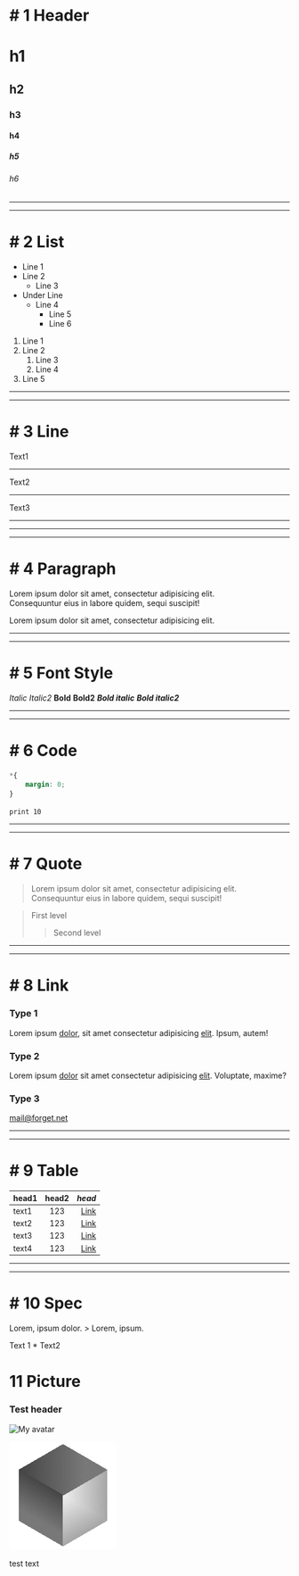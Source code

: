# \# 1 Header 

# h1
## h2
### h3
#### h4
##### h5
###### h6

---
---

# \# 2 List

* Line 1
* Line 2
	+ Line 3
* Under Line
	+ Line 4
		- Line 5
		- Line 6

1. Line 1
2. Line 2
	1. Line 3
	2. Line 4
3. Line 5

---
---

# \# 3 Line

Text1

- - -

Text2

_ _ _

Text3

* * * 

---
---

# \# 4 Paragraph

Lorem ipsum dolor sit amet, consectetur adipisicing elit.<br>
Consequuntur eius in labore quidem, sequi suscipit!

Lorem ipsum dolor sit amet, consectetur adipisicing elit.

---
---

# \# 5 Font Style

*Italic*
_Italic2_
**Bold**
__Bold2__
***Bold italic***
___Bold italic2___

---
---

# \# 6 Code

```css
*{
    margin: 0;
}
```

`print 10`

---
---

# \# 7 Quote

> Lorem ipsum dolor sit amet, consectetur adipisicing elit. Consequuntur eius in labore quidem, sequi suscipit!

> First level
>> Second level

---
---

# \# 8 Link

### Type 1

Lorem ipsum [dolor][Teg1], sit amet consectetur adipisicing [elit][Teg2]. Ipsum, autem!

[Teg1]: google.com/1 "Obout dolor"
[Teg2]: google.com/2 "Obout elti"

### Type 2

Lorem ipsum [dolor](google.com/1 "Obout dolor") sit amet consectetur adipisicing [elit](google.com/2 "Obout elti"). Voluptate, maxime?

### Type 3 

<mail@forget.net>

---
---

# \# 9 Table

|**head1**|**head2**|*head*|
|-|:-:|-:|
|text1|123|[Link](<google.com/1>)|
|text2|123|[Link](<google.com/2>)|
|text3|123|[Link](<google.com/3>)|
|text4|123|[Link](<google.com/4>)|

---
---

# \# 10 Spec

Lorem, ipsum dolor. \> Lorem, ipsum.

Text 1 \* Text2

# 11 Picture

### Test header

![My avatar](https://avatars.githubusercontent.com/u/77570004?s=400&u=a3e25391fccf57173e2a4ffdf81568432a3cc93c&v=4 "My avatar")

![My avatar_2](https://github.com/Defferk/git-lern/raw/main/1SmallLogoBW-8.png "My avatar_new")

test text